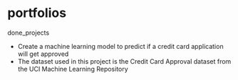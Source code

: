 
# portfolios
done_projects

* Create a machine learning model to predict if a credit card application will get approved
* The dataset used in this project is the Credit Card Approval dataset from the UCI Machine Learning Repository
